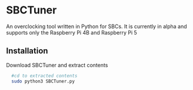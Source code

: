 
# SBCTuner

An overclocking tool written in Python for SBCs. It is currently in alpha and supports only the Raspberry Pi 4B and Raspberry Pi 5


## Installation

Download SBCTuner and extract contents

```bash
  #cd to extracted contents
  sudo python3 SBCTuner.py
```
